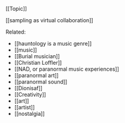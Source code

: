 [[Topic]]


[[sampling as virtual collaboration]]

Related:
- [[hauntology is a music genre]]
- [[music]]
- [[Burial musician]]
- [[Christian Loffler]]
- [[NAD, or paranormal music experiences]]
- [[paranormal art]]
- [[paranormal sound]]
- [[Dionisaf]]
- [[Creativity]]
- [[art]]
- [[artist]]
- [[nostalgia]]